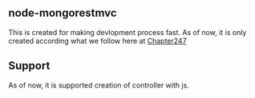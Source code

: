 ## node-mongorestmvc

This is created for making devlopment process fast.
As of now, it is only created according what we follow here at <a href="https://github.com/Chapter247IND">Chapter247</a>

## Support

As of now, it is supported creation of controller with js.
